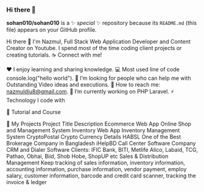 ### Hi there 👋


**sohan010/sohan010** is a ✨ _special_ ✨ repository because its `README.md` (this file) appears on your GitHub profile.

Hi there 👋
I'm Nazmul, Full Stack Web Application Developer and Content Creator on Youtube. I spend most of the time coding client projects or creating tutorials.
☕ Connect with me!
   

♥️ I enjoy learning and sharing knowledge.
💻 Most used line of code console.log("hello world").
🤔 I’m looking for people who can help me with Outstanding Video ideas and executions.
📧 How to reach me: nazmuldiu8@gmail.com.
🔭 I’m currently working on PHP Laravel.
⚡ Technology I code with
         

🐛 Tutorial and Course
   

🔭 My Projects
Project Title	Description
Ecommerce Web App	Online Shop and Management System
Inventory Web App	Inventory Management System
CryptoPostal	Crypto Currency Details
HABSL	One of the Best Brokerage Company in Bangladesh
iHelpBD	Call Center Software Company
CRM and Dialer Software	Clients: IFIC Bank, BITI, Metlife Alico, Labaid, TCG, Pathao, Obhai, Biid, Shob Hobe, ShopUP etc
Sales & Distribution Management	Keep tracking of sales information, inventory information, accounting information, purchase information, vendor payment, employ salary, customer information, barcode and credit card scanner, tracking the invoice & ledger
